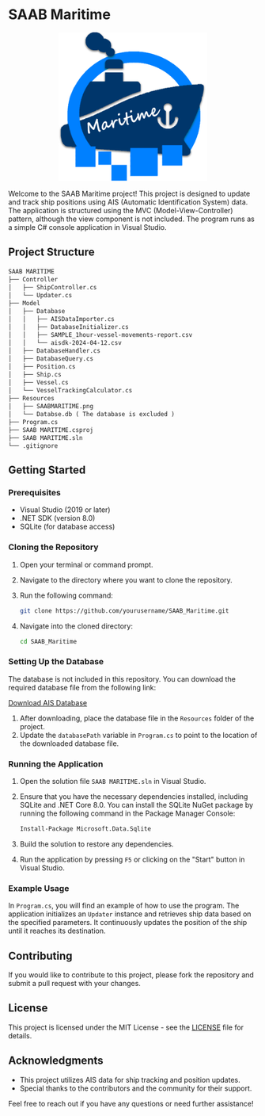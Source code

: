# SAAB Maritime

<p align="center">
   <img src="SAAB%20MARITIME/Resources/SAABMARITIME.png" alt="SAAB Maritime Logo" width="300" height="300">
</p>

Welcome to the SAAB Maritime project! This project is designed to update and track ship positions using AIS (Automatic Identification System) data. The application is structured using the MVC (Model-View-Controller) pattern, although the view component is not included. The program runs as a simple C# console application in Visual Studio.

## Project Structure

```
SAAB MARITIME
├── Controller
│   ├── ShipController.cs
│   └── Updater.cs
├── Model
│   ├── Database
│   │   ├── AISDataImporter.cs
│   │   ├── DatabaseInitializer.cs
│   │   ├── SAMPLE_1hour-vessel-movements-report.csv
│   │   └── aisdk-2024-04-12.csv
│   ├── DatabaseHandler.cs
│   ├── DatabaseQuery.cs
│   ├── Position.cs
│   ├── Ship.cs
│   ├── Vessel.cs
│   └── VesselTrackingCalculator.cs
├── Resources
│   ├── SAABMARITIME.png
│   └── Databse.db ( The database is excluded )
├── Program.cs
├── SAAB MARITIME.csproj
├── SAAB MARITIME.sln
└── .gitignore
```

## Getting Started

### Prerequisites

- Visual Studio (2019 or later)
- .NET SDK (version 8.0)
- SQLite (for database access)

### Cloning the Repository

1. Open your terminal or command prompt.
2. Navigate to the directory where you want to clone the repository.
3. Run the following command:

   ```bash
   git clone https://github.com/yourusername/SAAB_Maritime.git
   ```

4. Navigate into the cloned directory:

   ```bash
   cd SAAB_Maritime
   ```

### Setting Up the Database

The database is not included in this repository. You can download the required database file from the following link:

[Download AIS Database](https://drive.google.com/file/d/1-REeLFb82DEv65eytNjim8Bg_WLMhULi/view?usp=drive_link)

1. After downloading, place the database file in the `Resources` folder of the project.
2. Update the `databasePath` variable in `Program.cs` to point to the location of the downloaded database file.

### Running the Application

1. Open the solution file `SAAB MARITIME.sln` in Visual Studio.
2. Ensure that you have the necessary dependencies installed, including SQLite and .NET Core 8.0. You can install the SQLite NuGet package by running the following command in the Package Manager Console:

   ```bash
   Install-Package Microsoft.Data.Sqlite
   ```

3. Build the solution to restore any dependencies.
4. Run the application by pressing `F5` or clicking on the "Start" button in Visual Studio.

### Example Usage

In `Program.cs`, you will find an example of how to use the program. The application initializes an `Updater` instance and retrieves ship data based on the specified parameters. It continuously updates the position of the ship until it reaches its destination.

## Contributing

If you would like to contribute to this project, please fork the repository and submit a pull request with your changes.

## License

This project is licensed under the MIT License - see the [LICENSE](LICENSE) file for details.

## Acknowledgments

- This project utilizes AIS data for ship tracking and position updates.
- Special thanks to the contributors and the community for their support.

Feel free to reach out if you have any questions or need further assistance!
